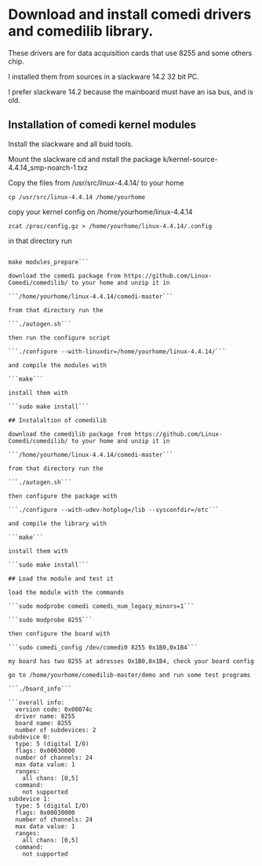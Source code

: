 # Download and install comedi drivers and comedilib library.

These drivers are for data acquisition cards that use 8255 and some others chip.

I installed them from sources in a slackware 14.2 32 bit PC.

I prefer slackware 14.2 because the mainboard must have an isa bus, and is old.

## Installation of comedi kernel modules

Install the slackware and all buid tools.

Mount the slackware cd and nstall the package k/kernel-source-4.4.14_smp-noarch-1.txz

Copy the files from /usr/src/linux-4.4.14/ to your home

```cp /usr/src/linux-4.4.14 /home/yourhome```

copy your kernel config on /home/yourhome/linux-4.4.14

```zcat /proc/config.gz > /home/yourhome/linux-4.4.14/.config```

in that directory run

```make oldconfig

make modules_prepare```

download the comedi package from https://github.com/Linux-Comedi/comedilib/ to your home and unzip it in

```/home/yourhome/linux-4.4.14/comedi-master```

from that directory run the

```./autogen.sh```

then run the configure script

```./configure --with-linuxdir=/home/yourhome/linux-4.4.14/```

and compile the modules with

```make```

install them with

```sudo make install```

## Instalaltion of comedilib

download the comedilib package from https://github.com/Linux-Comedi/comedilib/ to your home and unzip it in

```/home/yourhome/linux-4.4.14/comedi-master```

from that directory run the

```./autogen.sh```

then configure the package with

```./configure --with-udev-hotplug=/lib --sysconfdir=/etc```

and compile the library with

```make```

install them with

```sudo make install```

## Load the module and test it

load the module with the commands

```sudo modprobe comedi comedi_num_legacy_minors=1```

```sudo modprobe 8255```

then configure the board with

```sudo comedi_config /dev/comedi0 8255 0x1B0,0x1B4```

my board has two 8255 at adresses 0x1B0,0x1B4, check your board config

go to /home/yourhome/comedilib-master/demo and run some test programs

```./board_info```

```overall info:
  version code: 0x00074c
  driver name: 8255
  board name: 8255
  number of subdevices: 2
subdevice 0:
  type: 5 (digital I/O)
  flags: 0x00030000
  number of channels: 24
  max data value: 1
  ranges:
    all chans: [0,5]
  command:
    not supported
subdevice 1:
  type: 5 (digital I/O)
  flags: 0x00030000
  number of channels: 24
  max data value: 1
  ranges:
    all chans: [0,5]
  command:
    not supported
```
